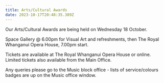 ```yaml
---
title: Arts/Cultural Awards
date: 2023-10-17T20:48:35.389Z
---
```

Our Arts/Cultural Awards are being held on Wednesday 18 October.

Space Gallery @ 6.00pm for Visual Art              and refreshments, then The Royal Whanganui Opera House, 7.00pm start.

Tickets are available at The Royal Whanganui Opera House or online. Limited tickets also available from the Main Office. 

Any queries please go to the Music block office - lists of service/colours badges are up on the Music office window.
